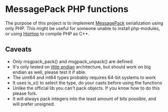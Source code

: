 MessagePack PHP functions
=============

The purpose of this project is to implement [MessagePack](http://msgpack.org/) serialization using only PHP. This might be useful for someone unable to install php-modules, or using [HipHop](https://github.com/facebook/hiphop-php) to compile PHP as C++.  

Caveats
-----

 - Only msgpack_pack() and msgpack_unpack() are defined.
 - It's only tested on [little endian](http://en.wikipedia.org/wiki/Endianness) architecture, but should work on big endian as well, please test it if able. 
 - The uint64 and int64 types probably requires 64-bit systems to work
 - It uses is_x() to select the type, do your casts before using the functions
 - Unlike the official lib you can't pack objects. If you know how to do this please fork.
 - It will always pack integers into the least amount of bits possible, and will prefer unsigned.